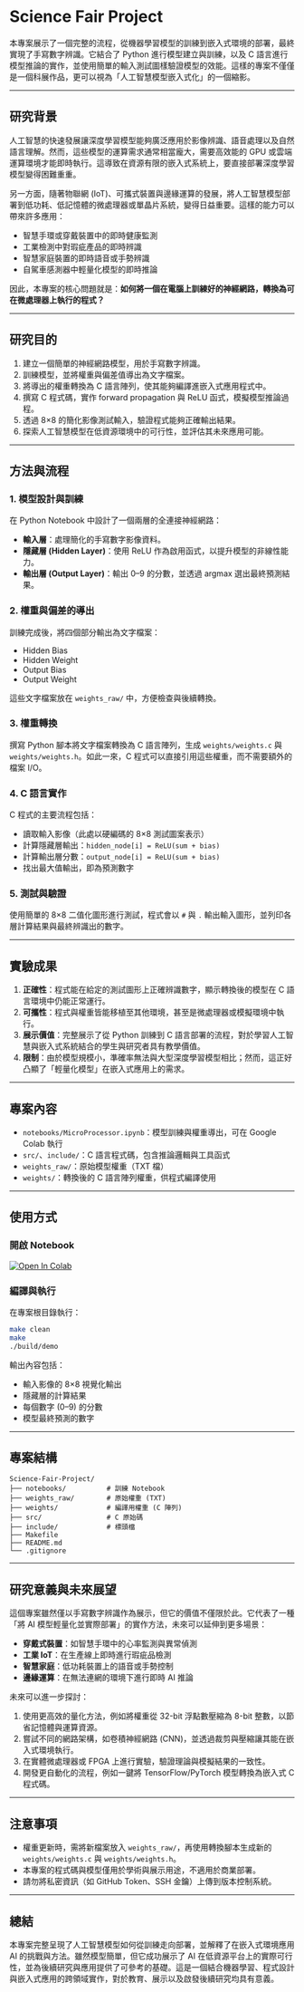 # Science Fair Project

本專案展示了一個完整的流程，從機器學習模型的訓練到嵌入式環境的部署，最終實現了手寫數字辨識。它結合了 Python 進行模型建立與訓練，以及 C 語言進行模型推論的實作，並使用簡單的輸入測試圖樣驗證模型的效能。這樣的專案不僅僅是一個科展作品，更可以視為「人工智慧模型嵌入式化」的一個縮影。

---

## 研究背景

人工智慧的快速發展讓深度學習模型能夠廣泛應用於影像辨識、語音處理以及自然語言理解。然而，這些模型的運算需求通常相當龐大，需要高效能的 GPU 或雲端運算環境才能即時執行。這導致在資源有限的嵌入式系統上，要直接部署深度學習模型變得困難重重。

另一方面，隨著物聯網 (IoT)、可攜式裝置與邊緣運算的發展，將人工智慧模型部署到低功耗、低記憶體的微處理器或單晶片系統，變得日益重要。這樣的能力可以帶來許多應用：

* 智慧手環或穿戴裝置中的即時健康監測
* 工業檢測中對瑕疵產品的即時辨識
* 智慧家庭裝置的即時語音或手勢辨識
* 自駕車感測器中輕量化模型的即時推論

因此，本專案的核心問題就是：**如何將一個在電腦上訓練好的神經網路，轉換為可在微處理器上執行的程式？**

---

## 研究目的

1. 建立一個簡單的神經網路模型，用於手寫數字辨識。
2. 訓練模型，並將權重與偏差值導出為文字檔案。
3. 將導出的權重轉換為 C 語言陣列，使其能夠編譯進嵌入式應用程式中。
4. 撰寫 C 程式碼，實作 forward propagation 與 ReLU 函式，模擬模型推論過程。
5. 透過 8×8 的簡化影像測試輸入，驗證程式能夠正確輸出結果。
6. 探索人工智慧模型在低資源環境中的可行性，並評估其未來應用可能。

---

## 方法與流程

### 1. 模型設計與訓練

在 Python Notebook 中設計了一個兩層的全連接神經網路：

* **輸入層**：處理簡化的手寫數字影像資料。
* **隱藏層 (Hidden Layer)**：使用 ReLU 作為啟用函式，以提升模型的非線性能力。
* **輸出層 (Output Layer)**：輸出 0–9 的分數，並透過 argmax 選出最終預測結果。

### 2. 權重與偏差的導出

訓練完成後，將四個部分輸出為文字檔案：

* Hidden Bias
* Hidden Weight
* Output Bias
* Output Weight

這些文字檔案放在 `weights_raw/` 中，方便檢查與後續轉換。

### 3. 權重轉換

撰寫 Python 腳本將文字檔案轉換為 C 語言陣列，生成 `weights/weights.c` 與 `weights/weights.h`。如此一來，C 程式可以直接引用這些權重，而不需要額外的檔案 I/O。

### 4. C 語言實作

C 程式的主要流程包括：

* 讀取輸入影像（此處以硬編碼的 8×8 測試圖案表示）
* 計算隱藏層輸出：`hidden_node[i] = ReLU(sum + bias)`
* 計算輸出層分數：`output_node[i] = ReLU(sum + bias)`
* 找出最大值輸出，即為預測數字

### 5. 測試與驗證

使用簡單的 8×8 二值化圖形進行測試，程式會以 `#` 與 `.` 輸出輸入圖形，並列印各層計算結果與最終辨識出的數字。

---

## 實驗成果

1. **正確性**：程式能在給定的測試圖形上正確辨識數字，顯示轉換後的模型在 C 語言環境中仍能正常運行。
2. **可攜性**：程式與權重皆能移植至其他環境，甚至是微處理器或模擬環境中執行。
3. **展示價值**：完整展示了從 Python 訓練到 C 語言部署的流程，對於學習人工智慧與嵌入式系統結合的學生與研究者具有教學價值。
4. **限制**：由於模型規模小，準確率無法與大型深度學習模型相比；然而，這正好凸顯了「輕量化模型」在嵌入式應用上的需求。

---

## 專案內容

* `notebooks/MicroProcessor.ipynb`：模型訓練與權重導出，可在 Google Colab 執行
* `src/`、`include/`：C 語言程式碼，包含推論邏輯與工具函式
* `weights_raw/`：原始模型權重（TXT 檔）
* `weights/`：轉換後的 C 語言陣列權重，供程式編譯使用

---

## 使用方式

### 開啟 Notebook

[![Open In Colab](https://colab.research.google.com/assets/colab-badge.svg)](https://colab.research.google.com/github/WuPinLiang/Science-Fair-Project/blob/main/notebooks/MicroProcessor.ipynb)

### 編譯與執行

在專案根目錄執行：

```bash
make clean
make
./build/demo
```

輸出內容包括：

* 輸入影像的 8×8 視覺化輸出
* 隱藏層的計算結果
* 每個數字 (0–9) 的分數
* 模型最終預測的數字

---

## 專案結構

```
Science-Fair-Project/
├── notebooks/          # 訓練 Notebook
├── weights_raw/        # 原始權重 (TXT)
├── weights/            # 編譯用權重 (C 陣列)
├── src/                # C 原始碼
├── include/            # 標頭檔
├── Makefile
├── README.md
└── .gitignore
```

---

## 研究意義與未來展望

這個專案雖然僅以手寫數字辨識作為展示，但它的價值不僅限於此。它代表了一種「將 AI 模型輕量化並實際部署」的實作方法，未來可以延伸到更多場景：

* **穿戴式裝置**：如智慧手環中的心率監測與異常偵測
* **工業 IoT**：在生產線上即時進行瑕疵品檢測
* **智慧家庭**：低功耗裝置上的語音或手勢控制
* **邊緣運算**：在無法連網的環境下進行即時 AI 推論

未來可以進一步探討：

1. 使用更高效的量化方法，例如將權重從 32-bit 浮點數壓縮為 8-bit 整數，以節省記憶體與運算資源。
2. 嘗試不同的網路架構，如卷積神經網路 (CNN)，並透過裁剪與壓縮讓其能在嵌入式環境執行。
3. 在實體微處理器或 FPGA 上進行實驗，驗證理論與模擬結果的一致性。
4. 開發更自動化的流程，例如一鍵將 TensorFlow/PyTorch 模型轉換為嵌入式 C 程式碼。

---

## 注意事項

* 權重更新時，需將新檔案放入 `weights_raw/`，再使用轉換腳本生成新的 `weights/weights.c` 與 `weights/weights.h`。
* 本專案的程式碼與模型僅用於學術與展示用途，不適用於商業部署。
* 請勿將私密資訊（如 GitHub Token、SSH 金鑰）上傳到版本控制系統。

---

## 總結

本專案完整呈現了人工智慧模型如何從訓練走向部署，並解釋了在嵌入式環境應用 AI 的挑戰與方法。雖然模型簡單，但它成功展示了 AI 在低資源平台上的實際可行性，並為後續研究與應用提供了可參考的基礎。這是一個結合機器學習、程式設計與嵌入式應用的跨領域實作，對於教育、展示以及啟發後續研究均具有意義。

